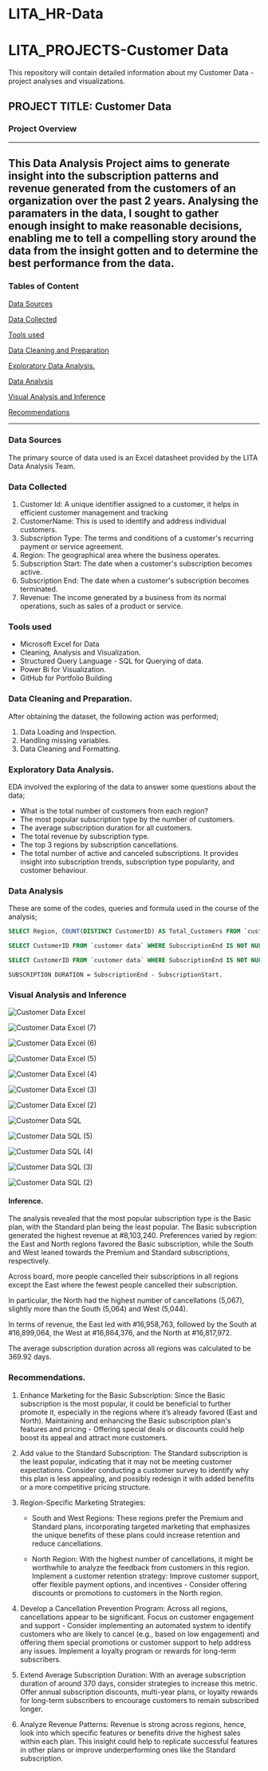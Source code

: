 # LITA_HR-Data
# LITA_PROJECTS-Customer Data

This repository will contain detailed information about my Customer Data -project analyses and visualizations.

## PROJECT TITLE: Customer Data

### Project Overview 
---
This Data Analysis Project aims to generate insight into the subscription patterns and revenue generated from the customers of an organization over the past 2 years. Analysing the paramaters in the data, I sought to gather enough insight to make reasonable decisions, enabling me to tell a compelling story around the data from the insight gotten and to determine the best performance from the data.
---
### Tables of Content
[Data Sources](#Data-Sources)

[Data Collected](#Data-Collected)

[Tools used](#Tools-used)

[Data Cleaning and Preparation](Data-Cleaning-and-Preparation)

[Exploratory Data Analysis.](Exploratory-Data-Analysis.)

[Data Analysis](Data-Analysis-Visual-Analysis-and-Inference)

[Visual Analysis and Inference](Visual-Analysis-and-Inference)

[Recommendations](Recommendations)

---

### Data Sources

The primary source of data used is an Excel datasheet provided by the LITA Data Analysis Team.

### Data Collected 

1. Customer Id: A unique identifier assigned to a customer, it helps in efficient customer management and tracking
2. CustomerName: This is used to identify and address individual customers.
3. Subscription Type: The terms and conditions of a customer's recurring payment or service agreement.
4. Region: The geographical area where the business operates.
5. Subscription Start: The date when a customer's subscription becomes active.
6. Subscription End:  The date when a customer's subscription becomes terminated.
7. Revenue: The income generated by a business from its normal operations, such as sales of a product or service.

### Tools used
- Microsoft Excel for Data
-  Cleaning, Analysis and Visualization.
- Structured Query Language - SQL for Querying of data.
- Power Bi for Visualization.
- GitHub for Portfolio Building

### Data Cleaning and Preparation.
After obtaining the dataset, the following action was performed;
1. Data Loading and Inspection.
2. Handling missing variables.
3. Data Cleaning and Formatting.

### Exploratory Data Analysis.
EDA involved the exploring of the data to answer some questions about the data;
- What is the total number of customers from each region?
- The most popular subscription type by the number of customers.
- The average subscription duration for all customers.
- The total revenue by subscription type.
- The top 3 regions by subscription cancellations.
- The total number of active and canceled subscriptions.
It provides insight into subscription trends, subscription type popularity, and customer behaviour.

### Data Analysis
These are some of the codes, queries and formula used in the course of the analysis;

```SQL
SELECT Region, COUNT(DISTINCT CustomerID) AS Total_Customers FROM `customer data` GROUP BY Region; 

SELECT CustomerID FROM `customer data` WHERE SubscriptionEnd IS NOT NULL AND DATEDIFF(SubscriptionEnd,SubscriptionStart) <= 180; 

SELECT CustomerID FROM `customer data` WHERE SubscriptionEnd IS NOT NULL AND DATEDIFF(SubscriptionEnd,SubscriptionStart) > 365;

```

```EXCEL
SUBSCRIPTION DURATION = SubscriptionEnd - SubscriptionStart.

```

### Visual Analysis and Inference


![Customer Data Excel](https://github.com/user-attachments/assets/830e2159-1f68-4cdb-b3b6-bedf05b91810)


![Customer Data Excel (7)](https://github.com/user-attachments/assets/ac3d784a-4cd3-4bc5-bc2c-30be004ae889)


![Customer Data Excel (6)](https://github.com/user-attachments/assets/61578f35-b222-47b9-818e-adbe6026d9e0)


![Customer Data Excel (5)](https://github.com/user-attachments/assets/3a1e1e3c-cb9b-4ebe-8ba9-85b8640e962f)


![Customer Data Excel (4)](https://github.com/user-attachments/assets/db0b6ba6-aca4-4da5-9eba-a7e8140fe7a1)


![Customer Data Excel (3)](https://github.com/user-attachments/assets/e6c778a6-1728-4fef-ad4d-903beae09124)


![Customer Data Excel (2)](https://github.com/user-attachments/assets/4511eb4b-ce34-455f-a970-a5a73f91562b)


![Customer Data SQL](https://github.com/user-attachments/assets/1ead5cad-01f3-4519-88fe-45ba9efe7b9f)


![Customer Data SQL (5)](https://github.com/user-attachments/assets/3092bfa5-e9ea-4a89-ad5f-9d3c6c4c052a)


![Customer Data SQL (4)](https://github.com/user-attachments/assets/922f4086-d51e-4866-bdb5-bd92e5efcf77)


![Customer Data SQL (3)](https://github.com/user-attachments/assets/dc9bae40-9ca3-4d31-98fe-fc43d71226dc)


![Customer Data SQL (2)](https://github.com/user-attachments/assets/07513478-4a37-4e0b-ba45-d423fd667303)

#### Inference.

The analysis revealed that the most popular subscription type is the Basic plan, with the Standard plan being the least popular. 
The Basic subscription generated the highest revenue at #8,103,240. 
Preferences varied by region: the East and North regions favored the Basic subscription, 
while the South and West leaned towards the Premium and Standard subscriptions, respectively.

Across board, more people cancelled 
their subscriptions in all regions except the East where the fewest 
people cancelled their subscription.

In particular, the North had the highest number of cancellations (5,067), slightly more than the South (5,064) and West (5,044).

In terms of revenue, the East led with #16,958,763, followed by the South at #16,899,064, the West at #16,864,376, and the North at #16,817,972.

The average subscription duration across all regions was calculated to be 369.92 days. 


### Recommendations.

1. Enhance Marketing for the Basic Subscription: Since the Basic subscription is the most popular, it could be beneficial to further promote it, especially in the regions where it’s already favored (East and North). Maintaining and enhancing the Basic subscription plan's features and pricing - Offering special deals or discounts could help boost its appeal and attract more customers.

2. Add value to the Standard Subscription: The Standard subscription is the least popular, indicating that it may not be meeting customer expectations. Consider conducting a customer survey to identify why this plan is less appealing, and possibly redesign it with added benefits or a more competitive pricing structure.
  
3. Region-Specific Marketing Strategies:
   - South and West Regions: These regions prefer the Premium and Standard plans, incorporating targeted marketing that emphasizes the unique benefits of these plans could increase retention and reduce cancellations.

   - North Region: With the highest number of cancellations, it might be worthwhile to analyze the feedback from customers in this region. Implement a customer retention strategy: Improve customer support, offer flexible payment options, and incentives - Consider offering discounts or promotions to customers in the North region.
  
4. Develop a Cancellation Prevention Program: Across all regions, cancellations appear to be significant. Focus on customer engagement and support - Consider implementing an automated system to identify customers who are likely to cancel (e.g., based on low engagement) and offering them special promotions or customer support to help address any issues. Implement a loyalty program or rewards for long-term subscribers.

5. Extend Average Subscription Duration: With an average subscription duration of around 370 days, consider strategies to increase this metric. Offer annual subscription discounts, multi-year plans, or loyalty rewards for long-term subscribers to encourage customers to remain subscribed longer.

7. Analyze Revenue Patterns: Revenue is strong across regions, hence, look into which specific features or benefits drive the highest sales within each plan. This insight could help to replicate successful features in other plans or improve underperforming ones like the Standard subscription.

